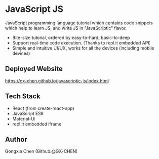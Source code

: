 # JavaScript JS

JavaScript programming language tutorial which contains code snippets which help to learn JS, and write JS in "JavaScriptic" flavor.

- Bite-size tutorial, ordered by easy-to-hard, basic-to-deep
- Support real-time code execution. (Thanks to repl.it embedded API)
- Simple and intuitive UI/UX, works for all the devices (including mobile devices)

## Deployed Website

https://gx-chen.github.io/javascriptic-js/index.html

## Tech Stack

- React (from create-react-app)
- JavaScript ES6
- Material-UI
- repl.it embedded iframe

## Author

Gongxia Chen (Github:@GX-CHEN)
